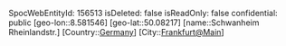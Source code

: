﻿---
location: [50.08217,8.581546]
type: Station
tags:
- geo/Station

---
SpocWebEntityId: 156513
isDeleted: false
isReadOnly: false
confidential: public
[geo-lon::8.581546]
[geo-lat::50.08217]
[name::Schwanheim Rheinlandstr.]
[Country::[Germany](geo/Continent/Europe/Germany.md)]
[City::[Frankfurt@Main](geo/Continent/Europe/Germany/Hessen/Frankfurt@Main.md)]

